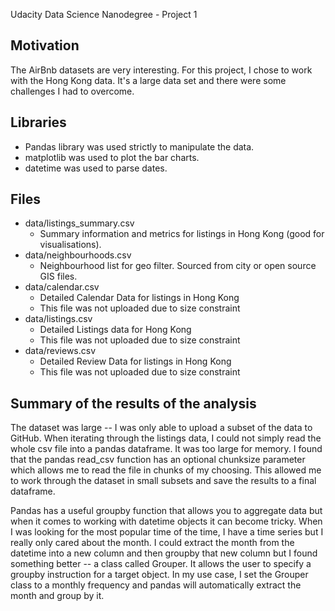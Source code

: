 Udacity Data Science Nanodegree - Project 1

## Motivation
The AirBnb datasets are very interesting. For this project, I chose to work with the Hong Kong data. It's a large data set and there were some challenges I had to overcome.

## Libraries
* Pandas library was used strictly to manipulate the data.
* matplotlib was used to plot the bar charts.
* datetime was used to parse dates.

## Files
* data/listings_summary.csv
    * Summary information and metrics for listings in Hong Kong (good for visualisations).
* data/neighbourhoods.csv
    * Neighbourhood list for geo filter. Sourced from city or open source GIS files.
* data/calendar.csv
    * Detailed Calendar Data for listings in Hong Kong
    * This file was not uploaded due to size constraint
* data/listings.csv
    * Detailed Listings data for Hong Kong
    * This file was not uploaded due to size constraint
* data/reviews.csv
    * Detailed Review Data for listings in Hong Kong
    * This file was not uploaded due to size constraint

## Summary of the results of the analysis 

The dataset was large -- I was only able to upload a subset of the data to GitHub. When iterating through the listings data, I could not simply read the whole csv file into a pandas dataframe. It was too large for memory. I found that the pandas read_csv function has an optional chunksize parameter which allows me to read the file in chunks of my choosing. This allowed me to work through the dataset in small subsets and save the results to a final dataframe.

Pandas has a useful groupby function that allows you to aggregate data but when it comes to working with datetime objects it can become tricky. When I was looking for the most popular time of the time, I have a time series but I really only cared about the month. I could extract the month from the datetime into a new column and then groupby that new column but I found something better -- a class called Grouper. It allows the user to specify a groupby instruction for a target object. In my use case, I set the Grouper class to a monthly frequency and pandas will automatically extract the month and group by it.
